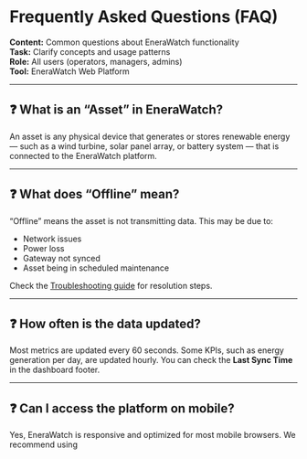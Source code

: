 # Frequently Asked Questions (FAQ)

**Content:** Common questions about EneraWatch functionality  
**Task:** Clarify concepts and usage patterns  
**Role:** All users (operators, managers, admins)  
**Tool:** EneraWatch Web Platform

---

## ❓ What is an “Asset” in EneraWatch?

An asset is any physical device that generates or stores renewable energy — such as a wind turbine, solar panel array, or battery system — that is connected to the EneraWatch platform.

---

## ❓ What does “Offline” mean?

“Offline” means the asset is not transmitting data. This may be due to:
- Network issues
- Power loss
- Gateway not synced
- Asset being in scheduled maintenance

Check the [Troubleshooting guide](../troubleshooting/common-errors.md) for resolution steps.

---

## ❓ How often is the data updated?

Most metrics are updated every 60 seconds. Some KPIs, such as energy generation per day, are updated hourly. You can check the **Last Sync Time** in the dashboard footer.

---

## ❓ Can I access the platform on mobile?

Yes, EneraWatch is responsive and optimized for most mobile browsers. We recommend using

